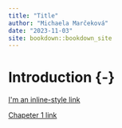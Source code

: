 ```yaml
--- 
title: "Title"
author: "Michaela Marčeková"
date: "2023-11-03"
site: bookdown::bookdown_site
---
```




# Introduction {-}

[I'm an inline-style link](https://www.google.com)

[Chapeter 1 link](#first-chapter)
